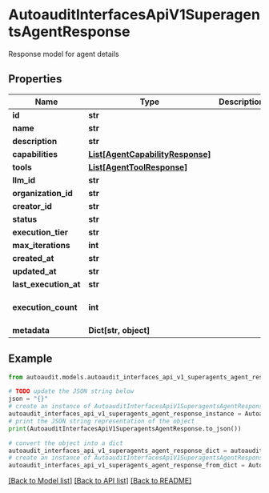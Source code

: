 # AutoauditInterfacesApiV1SuperagentsAgentResponse

Response model for agent details

## Properties

Name | Type | Description | Notes
------------ | ------------- | ------------- | -------------
**id** | **str** |  | 
**name** | **str** |  | 
**description** | **str** |  | 
**capabilities** | [**List[AgentCapabilityResponse]**](AgentCapabilityResponse.md) |  | 
**tools** | [**List[AgentToolResponse]**](AgentToolResponse.md) |  | [optional] 
**llm_id** | **str** |  | [optional] 
**organization_id** | **str** |  | 
**creator_id** | **str** |  | 
**status** | **str** |  | 
**execution_tier** | **str** |  | 
**max_iterations** | **int** |  | 
**created_at** | **str** |  | [optional] 
**updated_at** | **str** |  | [optional] 
**last_execution_at** | **str** |  | [optional] 
**execution_count** | **int** |  | [optional] [default to 0]
**metadata** | **Dict[str, object]** |  | [optional] 

## Example

```python
from autoaudit.models.autoaudit_interfaces_api_v1_superagents_agent_response import AutoauditInterfacesApiV1SuperagentsAgentResponse

# TODO update the JSON string below
json = "{}"
# create an instance of AutoauditInterfacesApiV1SuperagentsAgentResponse from a JSON string
autoaudit_interfaces_api_v1_superagents_agent_response_instance = AutoauditInterfacesApiV1SuperagentsAgentResponse.from_json(json)
# print the JSON string representation of the object
print(AutoauditInterfacesApiV1SuperagentsAgentResponse.to_json())

# convert the object into a dict
autoaudit_interfaces_api_v1_superagents_agent_response_dict = autoaudit_interfaces_api_v1_superagents_agent_response_instance.to_dict()
# create an instance of AutoauditInterfacesApiV1SuperagentsAgentResponse from a dict
autoaudit_interfaces_api_v1_superagents_agent_response_from_dict = AutoauditInterfacesApiV1SuperagentsAgentResponse.from_dict(autoaudit_interfaces_api_v1_superagents_agent_response_dict)
```
[[Back to Model list]](../README.md#documentation-for-models) [[Back to API list]](../README.md#documentation-for-api-endpoints) [[Back to README]](../README.md)


